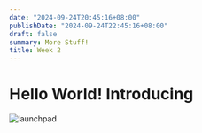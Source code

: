 ```yaml
---
date: "2024-09-24T20:45:16+08:00"
publishDate: "2024-09-24T22:45:16+08:00"
draft: false
summary: More Stuff!
title: Week 2
---
```


# Hello World! Introducing
![launchpad](/launchpad-rec.png)